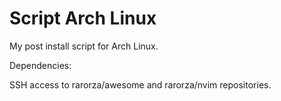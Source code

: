 # Script Arch Linux

My post install script for Arch Linux.

Dependencies:

SSH access to rarorza/awesome and rarorza/nvim repositories.
